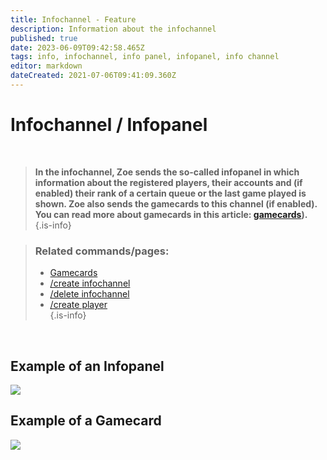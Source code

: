 ```yaml
---
title: Infochannel - Feature
description: Information about the infochannel
published: true
date: 2023-06-09T09:42:58.465Z
tags: info, infochannel, info panel, infopanel, info channel
editor: markdown
dateCreated: 2021-07-06T09:41:09.360Z
---
```


# Infochannel / Infopanel

<br> 

>**In the infochannel, Zoe sends the so-called infopanel in which information about the registered players, their accounts and (if enabled) their rank of a certain queue or the last game played is shown. Zoe also sends the gamecards to this channel (if enabled). You can read more about gamecards in this article: [gamecards](/en/features/gamecards)).**  
>{.is-info}

> ### Related commands/pages:
>- [Gamecards](/en/features/gamecards/)
>- [/create infochannel](/en/commands/create/infoChannel/)
>- [/delete infochannel](/en/commands/delete/infoChannel/)
>- [/create player](/en/commands/create/player/)  
> {.is-info}

<br>

## Example of an Infopanel

![](/new_infopanel.png)

## Example of a Gamecard

![](/new_gamecard.png)